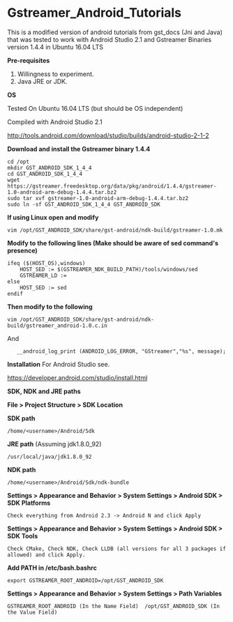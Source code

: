 # Gstreamer_Android_Tutorials
This is a modified version of android tutorials from gst_docs (Jni and Java) that was tested to work with Android Studio 2.1 and Gstreamer Binaries version 1.4.4 in Ubuntu 16.04 LTS

**Pre-requisites**

1. Willingness to experiment.
2. Java JRE or JDK.

**OS**

Tested On Ubuntu 16.04 LTS (but should be OS independent)

Compiled with Android Studio 2.1

http://tools.android.com/download/studio/builds/android-studio-2-1-2

**Download and install the Gstreamer binary 1.4.4**

    cd /opt
    mkdir GST_ANDROID_SDK_1_4_4
    cd GST_ANDROID_SDK_1_4_4
    wget https://gstreamer.freedesktop.org/data/pkg/android/1.4.4/gstreamer-1.0-android-arm-debug-1.4.4.tar.bz2
    sudo tar xvf gstreamer-1.0-android-arm-debug-1.4.4.tar.bz2 
    sudo ln -sf GST_ANDROID_SDK_1_4_4 GST_ANDROID_SDK

**If using Linux open and modify**

    vim /opt/GST_ANDROID_SDK/share/gst-android/ndk-build/gstreamer-1.0.mk

**Modify to the following lines (Make should be aware of sed command's presence)**

    ifeq ($(HOST_OS),windows)
        HOST_SED := $(GSTREAMER_NDK_BUILD_PATH)/tools/windows/sed
        GSTREAMER_LD :=
    else
        HOST_SED := sed
    endif

**Then modify to the following**

    vim /opt/GST_ANDROID_SDK/share/gst-android/ndk-build/gstreamer_android-1.0.c.in
    
 And

       __android_log_print (ANDROID_LOG_ERROR, "GStreamer","%s", message);

**Installation**
For Android Studio see.

https://developer.android.com/studio/install.html

**SDK, NDK and JRE paths**

**File > Project Structure > SDK Location**

**SDK path**

    /home/<username>/Android/Sdk

**JRE path** (Assuming jdk1.8.0_92)

    /usr/local/java/jdk1.8.0_92

**NDK path**

    /home/<username>/Android/Sdk/ndk-bundle

**Settings > Appearance and Behavior > System Settings > Android SDK > SDK Platforms** 

    Check everything from Android 2.3 -> Android N and click Apply
        
**Settings > Appearance and Behavior > System Settings > Android SDK > SDK Tools**

    Check CMake, Check NDK, Check LLDB (all versions for all 3 packages if allowed) and click Apply.
        
**Add PATH in /etc/bash.bashrc**

    export GSTREAMER_ROOT_ANDROID=/opt/GST_ANDROID_SDK


**Settings > Appearance and Behavior > System Settings > Path Variables**

    GSTREAMER_ROOT_ANDROID (In the Name Field)  /opt/GST_ANDROID_SDK (In the Value Field)
